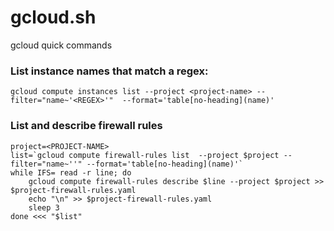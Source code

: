 # gcloud.sh
gcloud quick commands

### List instance names that match a regex:
    gcloud compute instances list --project <project-name> --filter="name~'<REGEX>'"  --format='table[no-heading](name)'

### List and describe firewall rules
    project=<PROJECT-NAME>
    list=`gcloud compute firewall-rules list  --project $project --filter="name~''" --format='table[no-heading](name)'`
    while IFS= read -r line; do
        gcloud compute firewall-rules describe $line --project $project >> $project-firewall-rules.yaml
        echo "\n" >> $project-firewall-rules.yaml
        sleep 3
    done <<< "$list"
